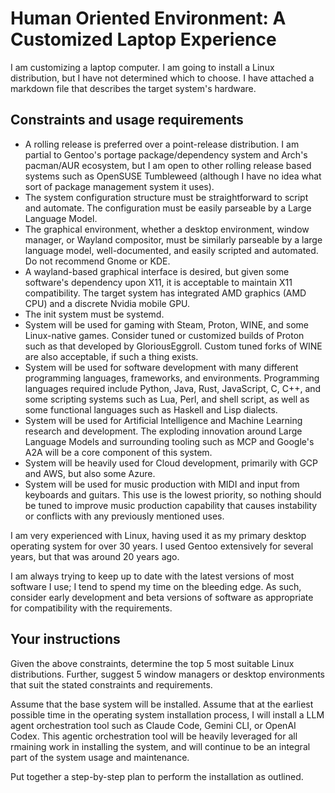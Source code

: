# Human Oriented Environment: A Customized Laptop Experience

I am customizing a laptop computer. I am going to install a Linux distribution, but I have not determined which to choose. I have attached a markdown file that describes the target system's hardware.

## Constraints and usage requirements

- A rolling release is preferred over a point-release distribution. I am partial to Gentoo's portage package/dependency system and Arch's pacman/AUR ecosystem, but I am open to other rolling release based systems such as OpenSUSE Tumbleweed (although I have no idea what sort of package management system it uses).
- The system configuration structure must be straightforward to script and automate. The configuration must be easily parseable by a Large Language Model.
- The graphical environment, whether a desktop environment, window manager, or Wayland compositor, must be similarly parseable by a large language model, well-documented, and easily scripted and automated. Do not recommend Gnome or KDE.
- A wayland-based graphical interface is desired, but given some software's dependency upon X11, it is acceptable to maintain X11 compatibility. The target system has integrated AMD graphics (AMD CPU) and a discrete Nvidia mobile GPU.
- The init system must be systemd.
- System will be used for gaming with Steam, Proton, WINE, and some Linux-native games. Consider tuned or customized builds of Proton such as that developed by GloriousEggroll. Custom tuned forks of WINE are also acceptable, if such a thing exists.
- System will be used for software development with many different programming languages, frameworks, and environments. Programming languages required include Python, Java, Rust, JavaScript, C, C++, and some scripting systems such as Lua, Perl, and shell script, as well as some functional languages such as Haskell and Lisp dialects.
- System will be used for Artificial Intelligence and Machine Learning research and development. The exploding innovation around Large Language Models and surrounding tooling such as MCP and Google's A2A will be a core component of this system.
- System will be heavily used for Cloud development, primarily with GCP and AWS, but also some Azure.
- System will be used for music production with MIDI and input from keyboards and guitars. This use is the lowest priority, so nothing should be tuned to improve music production capability that causes instability or conflicts with any previously mentioned uses.

I am very experienced with Linux, having used it as my primary desktop operating system for over 30 years. I used Gentoo extensively for several years, but that was around 20 years ago.  

I am always trying to keep up to date with the latest versions of most software I use; I tend to spend my time on the bleeding edge. As such, consider early development and beta versions of software as appropriate for compatibility with the requirements.

## Your instructions

Given the above constraints, determine the top 5 most suitable Linux distributions. Further, suggest 5 window managers or desktop environments that suit the stated constraints and requirements.

Assume that the base system will be installed. Assume that at the earliest possible time in the operating system installation process, I will install a LLM agent orchestration tool such as Claude Code, Gemini CLI, or OpenAI Codex. This agentic orchestration tool will be heavily leveraged for all rmaining work in installing the system, and will continue to be an integral part of the system usage and maintenance.

Put together a step-by-step plan to perform the installation as outlined.
